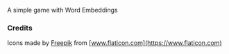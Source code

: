 A simple game with Word Embeddings

### Credits

Icons made by [Freepik](https://www.freepik.com/) from [www.flaticon.com](https://www.flaticon.com)

